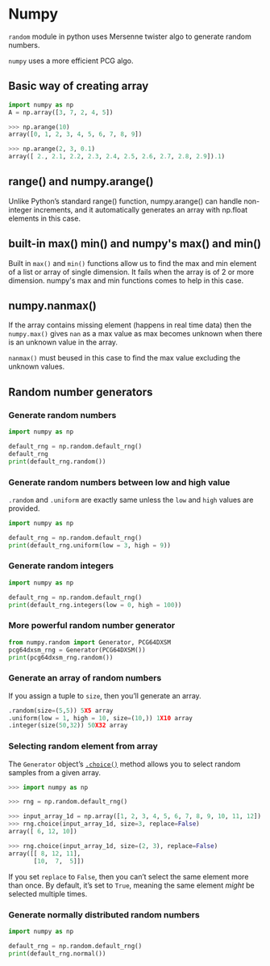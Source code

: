 # Numpy

`random` module in python uses Mersenne twister algo to generate random numbers.

`numpy` uses a more efficient PCG algo.

## Basic way of creating array

```python
import numpy as np
A = np.array([3, 7, 2, 4, 5])
```

```python
>>> np.arange(10)
array([0, 1, 2, 3, 4, 5, 6, 7, 8, 9])

>>> np.arange(2, 3, 0.1)
array([ 2., 2.1, 2.2, 2.3, 2.4, 2.5, 2.6, 2.7, 2.8, 2.9]).1)
```

## range() and numpy.arange()

Unlike Python’s standard range() function, numpy.arange() can handle non-integer increments, and it automatically generates an array with np.float elements in this case.

## built-in max() min() and numpy's max() and min()

Built in `max()` and `min()` functions allow us to find the max and min element of a list or array of single dimension. It fails when the array is of 2 or more dimension. numpy's max and min functions comes to help in this case.

## numpy.nanmax()

If the array contains missing element (happens in real time data) then the `numpy.max()` gives `nan` as a max value as max becomes unknown when there is an unknown value in the array. 

`nanmax()` must beused in this case to find the max value excluding the unknown values.

## Random number generators

### Generate random numbers

```python
import numpy as np

default_rng = np.random.default_rng()
default_rng
print(default_rng.random())
```

### Generate random numbers between low and high value

`.random` and `.uniform` are exactly same unless the `low` and `high` values are provided.

```python
import numpy as np

default_rng = np.random.default_rng()
print(default_rng.uniform(low = 3, high = 9))
```

### Generate random integers

```python
import numpy as np

default_rng = np.random.default_rng()
print(default_rng.integers(low = 0, high = 100))
```

### More powerful random number generator

```python
from numpy.random import Generator, PCG64DXSM
pcg64dxsm_rng = Generator(PCG64DXSM())
print(pcg64dxsm_rng.random())
```

### Generate an array of random numbers

If you assign a tuple to `size`, then you’ll generate an array.

```python
.random(size=(5,5)) 5X5 array
.uniform(low = 1, high = 10, size=(10,)) 1X10 array
.integer(size(50,32)) 50X32 array
```

### Selecting random element from array

The `Generator` object’s [`.choice()`](https://numpy.org/doc/stable/reference/random/generated/numpy.random.Generator.choice.html) method allows you to select random samples from a given array.

```python
>>> import numpy as np

>>> rng = np.random.default_rng()

>>> input_array_1d = np.array([1, 2, 3, 4, 5, 6, 7, 8, 9, 10, 11, 12])
>>> rng.choice(input_array_1d, size=3, replace=False)
array([ 6, 12, 10])

>>> rng.choice(input_array_1d, size=(2, 3), replace=False)
array([[ 8, 12, 11],
       [10,  7,  5]])
```

If you set `replace` to `False`, then you can’t select the same element more than once. By default, it’s set to `True`, meaning the same element *might* be selected multiple times.

### Generate normally distributed random numbers

```python
import numpy as np

default_rng = np.random.default_rng()
print(default_rng.normal())
```
